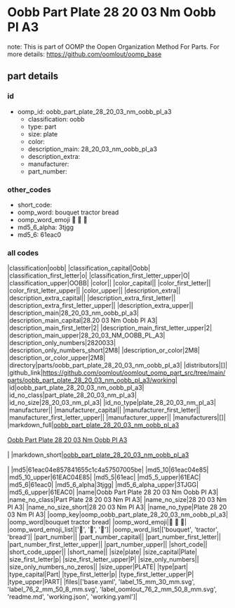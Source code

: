 # Oobb Part Plate 28 20 03 Nm Oobb Pl A3  

note: This is part of OOMP the Oopen Organization Method For Parts. For more details: https://github.com/oomlout/oomp_base

##  part details





### id
* oomp_id: oobb_part_plate_28_20_03_nm_oobb_pl_a3
  * classification: oobb
  * type: part
  * size: plate
  * color: 
  * description_main: 28_20_03_nm_oobb_pl_a3
  * description_extra: 
  * manufacturer: 
  * part_number: 

### other_codes
* short_code: 
* oomp_word: bouquet tractor bread
* oomp_word_emoji :bouquet: :tractor: :bread:
* md5_6_alpha: 3tjgg
* md5_6: 61eac0

### all codes 
|classification|oobb|
|classification_capital|Oobb|
|classification_first_letter|o|
|classification_first_letter_upper|O|
|classification_upper|OOBB|
|color||
|color_capital||
|color_first_letter||
|color_first_letter_upper||
|color_upper||
|description_extra||
|description_extra_capital||
|description_extra_first_letter||
|description_extra_first_letter_upper||
|description_extra_upper||
|description_main|28_20_03_nm_oobb_pl_a3|
|description_main_capital|28.20 03 Nm Oobb Pl A3|
|description_main_first_letter|2|
|description_main_first_letter_upper|2|
|description_main_upper|28_20_03_NM_OOBB_PL_A3|
|description_only_numbers|2820033|
|description_only_numbers_short|2M8|
|description_or_color|2M8|
|description_or_color_upper|2M8|
|directory|parts/oobb_part_plate_28_20_03_nm_oobb_pl_a3|
|distributors|[]|
|github_link|https://github.com/oomlout/oomlout_oomp_part_src/tree/main/parts/oobb_part_plate_28_20_03_nm_oobb_pl_a3/working|
|id|oobb_part_plate_28_20_03_nm_oobb_pl_a3|
|id_no_class|part_plate_28_20_03_nm_pl_a3|
|id_no_size|28_20_03_nm_pl_a3|
|id_no_type|plate_28_20_03_nm_pl_a3|
|manufacturer||
|manufacturer_capital||
|manufacturer_first_letter||
|manufacturer_first_letter_upper||
|manufacturer_upper||
|manufacturers|[]|
|markdown_full|[oobb_part_plate_28_20_03_nm_oobb_pl_a3](https://github.com/oomlout/oomlout_oomp_part_src/tree/main/parts/oobb_part_plate_28_20_03_nm_oobb_pl_a3/working)<br>[](https://github.com/oomlout/oomlout_oomp_part_src/tree/main/parts/oobb_part_plate_28_20_03_nm_oobb_pl_a3/working)<br>[Oobb Part Plate 28 20 03 Nm Oobb Pl A3](https://github.com/oomlout/oomlout_oomp_part_src/tree/main/parts/oobb_part_plate_28_20_03_nm_oobb_pl_a3/working)<br><br>|
|markdown_short|[oobb_part_plate_28_20_03_nm_oobb_pl_a3](https://github.com/oomlout/oomlout_oomp_part_src/tree/main/parts/oobb_part_plate_28_20_03_nm_oobb_pl_a3/working)<br><br>|
|md5|61eac04e857841655c1c4a57507005be|
|md5_10|61eac04e85|
|md5_10_upper|61EAC04E85|
|md5_5|61eac|
|md5_5_upper|61EAC|
|md5_6|61eac0|
|md5_6_alpha|3tjgg|
|md5_6_alpha_upper|3TJGG|
|md5_6_upper|61EAC0|
|name|Oobb Part Plate 28 20 03 Nm Oobb Pl A3|
|name_no_class|Part Plate 28 20 03 Nm Pl A3|
|name_no_size|28 20 03 Nm Pl A3|
|name_no_size_short|28 20 03 Nm Pl A3|
|name_no_type|Plate 28 20 03 Nm Pl A3|
|oomp_key|oomp_oobb_part_plate_28_20_03_nm_oobb_pl_a3|
|oomp_word|bouquet tractor bread|
|oomp_word_emoji|:bouquet: :tractor: :bread:|
|oomp_word_emoji_list|[':bouquet:', ':tractor:', ':bread:']|
|oomp_word_list|['bouquet', 'tractor', 'bread']|
|part_number||
|part_number_capital||
|part_number_first_letter||
|part_number_first_letter_upper||
|part_number_upper||
|short_code||
|short_code_upper||
|short_name||
|size|plate|
|size_capital|Plate|
|size_first_letter|p|
|size_first_letter_upper|P|
|size_only_numbers||
|size_only_numbers_no_zeros||
|size_upper|PLATE|
|type|part|
|type_capital|Part|
|type_first_letter|p|
|type_first_letter_upper|P|
|type_upper|PART|
|files|['base.yaml', 'label_15_mm_30_mm.svg', 'label_76_2_mm_50_8_mm.svg', 'label_oomlout_76_2_mm_50_8_mm.svg', 'readme.md', 'working.json', 'working.yaml']|
